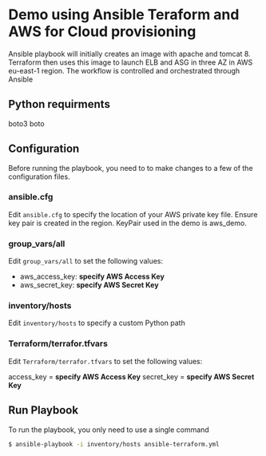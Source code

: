 # Demo using Ansible Teraform and AWS for Cloud provisioning

  Ansible playbook will initially creates an image with apache and tomcat 8.
  Terraform then uses this image to launch ELB and ASG in three AZ in AWS eu-east-1 region.
  The workflow is controlled and orchestrated through Ansible

## Python requirments
  boto3
  boto

## Configuration

Before running the playbook, you need to to make changes to a few of the configuration files.

### ansible.cfg

Edit `ansible.cfg` to specify the location of your AWS private key file. Ensure key pair is created in the region. KeyPair used in the demo is aws_demo.

### group_vars/all

Edit `group_vars/all` to set the following values:

- aws_access_key: **specify AWS Access Key**
- aws_secret_key: **specify AWS Secret Key**


### inventory/hosts

Edit `inventory/hosts` to specify a custom Python path

### Terraform/terrafor.tfvars

Edit `Terraform/terrafor.tfvars` to set the following values:

  access_key = **specify AWS Access Key**
  secret_key = **specify AWS Secret Key**

## Run Playbook

To run the playbook, you only need to use a single command

```bash
$ ansible-playbook -i inventory/hosts ansible-terraform.yml
```
